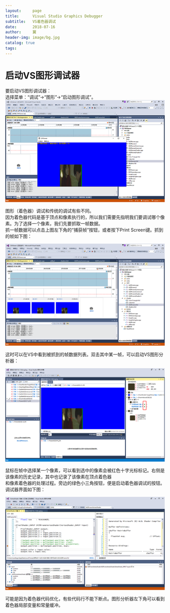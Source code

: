 ```yaml
---
layout:     page
title:      Visual Studio Graphics Debugger 
subtitle:   VS着色器调试
date:       2018-07-16
author:     翼
header-img: image/bg.jpg
catalog: true
tags:
---
```


# 启动VS图形调试器
要启动VS图形调试器：  
选择菜单：“调试”->“图形”->“启动图形调试”。  
![图形调试器](https://raw.githubusercontent.com/ttyrion/ttyrion.github.io/master/image/direct3d/debug/launch-debugger.png)  

图形（着色器）调试和传统的调试有些不同。  
因为着色器代码是基于顶点和像素执行的，所以我们需要先指明我们要调试哪个像素。为了选择一个像素，我们先要抓取一帧数据。  
抓一帧数据可以点击上图左下角的“捕获帧”按钮，或者按下Print Screen键。抓到的帧如下图：  

![帧](https://raw.githubusercontent.com/ttyrion/ttyrion.github.io/master/image/direct3d/debug/frame.png)  

这时可以在VS中看到被抓到的帧数据列表。双击其中某一帧，可以启动VS图形分析器：  

![图形分析器](https://raw.githubusercontent.com/ttyrion/ttyrion.github.io/master/image/direct3d/debug/graphics_analyzer.png)  

鼠标在帧中选择某一个像素，可以看到选中的像素会被红色十字光标标记。右侧是该像素的历史记录，其中也记录了该像素在顶点着色器  
和像素着色器的处理过程。旁边的绿色小三角按钮，便是启动着色器调试的按钮。调试器界面如下图：  
 
![图形分析器](https://raw.githubusercontent.com/ttyrion/ttyrion.github.io/master/image/direct3d/debug/debug.png)  

可能是因为着色器代码优化，有些代码行不能下断点。图形分析器左下角可以看到着色器局部变量和常量缓冲。  


  
  
  
  

